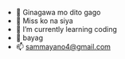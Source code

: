 - 👋 Ginagawa mo dito gago
- 👀 Miss ko na siya
- 🌱 I’m currently learning coding
- 💞️ bayag
- 📫 sammayano4@gmail.com

<!---
AKIOP6/AKIOP6 is a ✨ special ✨ repository because its `README.md` (this file) appears on your GitHub profile.
You can click the Preview link to take a look at your changes.
--->
